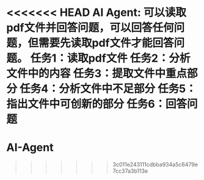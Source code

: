 <<<<<<< HEAD
AI Agent:
可以读取pdf文件并回答问题，可以回答任何问题，但需要先读取pdf文件才能回答问题。
任务1：读取pdf文件
任务2：分析文件中的内容
任务3：提取文件中重点部分
任务4：分析文件中不足部分
任务5：指出文件中可创新的部分
任务6：回答问题
=======
# AI-Agent
>>>>>>> 3c011e243111cdbba934a5c6479e7cc37a3b113e
